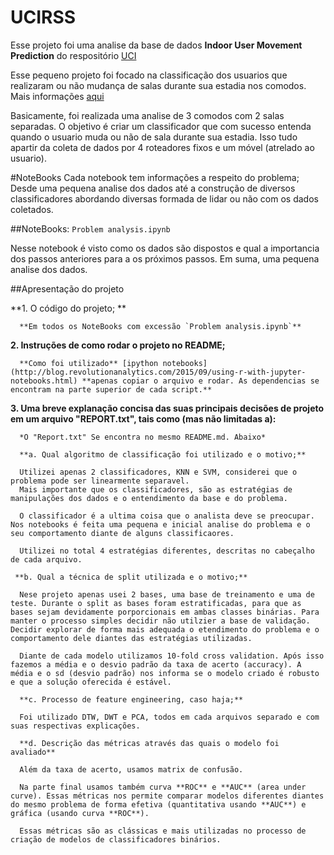 # UCIRSS

Esse projeto foi uma analise da base de dados **Indoor User Movement Prediction** do respositório [UCI](http://archive.ics.uci.edu/ml/datasets/Indoor+User+Movement+Prediction+from+RSS+data#)

Esse pequeno projeto foi focado na classificação dos usuarios que realizaram ou não mudança de salas durante sua estadia nos comodos.
Mais informações [aqui](http://wnlab.isti.cnr.it/paolo/index.php/dataset/6rooms)

Basicamente, foi realizada uma analise de 3 comodos com 2 salas separadas. O objetivo é criar um classificador que com sucesso entenda quando 
o usuario muda ou não de sala durante sua estadia. Isso tudo apartir da coleta de dados por 4 roteadores fixos e um móvel (atrelado ao usuario).


#NoteBooks
Cada notebook tem informações a respeito do problema; Desde uma pequena analise dos dados até a construção de diversos classificadores abordando diversas formada de lidar ou não 
com os dados coletados.

##NoteBooks: `Problem analysis.ipynb`

Nesse notebook é visto como os dados são dispostos e qual a importancia dos passos anteriores para a os próximos passos.
Em suma, uma pequena analise dos dados.

##Apresentação do projeto

  **1. O código do projeto; **

      **Em todos os NoteBooks com excessão `Problem analysis.ipynb`**

  **2. Instruções de como rodar o projeto no README;**
      
      **Como foi utilizado** [ipython notebooks](http://blog.revolutionanalytics.com/2015/09/using-r-with-jupyter-notebooks.html) **apenas copiar o arquivo e rodar. As dependencias se encontram na parte superior de cada script.**

  **3. Uma breve explanação concisa das suas principais decisões de projeto em um arquivo "REPORT.txt", tais como (mas não limitadas a):**

      *O "Report.txt" Se encontra no mesmo README.md. Abaixo*

      **a. Qual algoritmo de classificação foi utilizado e o motivo;**
      
      Utilizei apenas 2 classificadores, KNN e SVM, considerei que o problema pode ser linearmente separavel.
      Mais importante que os classificadores, são as estratégias de manipulações dos dados e o entendimento da base e do problema.
      
      O classificador é a ultima coisa que o analista deve se preocupar. Nos notebooks é feita uma pequena e inicial analise do problema e o seu comportamento diante de alguns classificaores.
      
      Utilizei no total 4 estratégias diferentes, descritas no cabeçalho de cada arquivo.
      
     **b. Qual a técnica de split utilizada e o motivo;**
      
      Nese projeto apenas usei 2 bases, uma base de treinamento e uma de teste. Durante o split as bases foram estratificadas, para que as bases sejam devidamente porporcionais em ambas classes binárias. Para manter o processo simples decidir não utilzier a base de validação. Decidir explorar de forma mais adequada o etendimento do problema e o comportamento dele diantes das estratégias utilizadas.
      
      Diante de cada modelo utilizamos 10-fold cross validation. Após isso fazemos a média e o desvio padrão da taxa de acerto (accuracy). A média e o sd (desvio padrão) nos informa se o modelo criado é robusto e que a solução oferecida é estável.
      
      **c. Processo de feature engineering, caso haja;**
      
      Foi utilizado DTW, DWT e PCA, todos em cada arquivos separado e com suas respectivas explicações.
      
      **d. Descrição das métricas através das quais o modelo foi avaliado**
      
      Além da taxa de acerto, usamos matrix de confusão. 
      
      Na parte final usamos também curva **ROC** e **AUC** (area under curve). Essas métricas nos permite comparar modelos diferentes diantes do mesmo problema de forma efetiva (quantitativa usando **AUC**) e gráfica (usando curva **ROC**).
      
      Essas métricas são as clássicas e mais utilizadas no processo de criação de modelos de classificadores binários.
      


